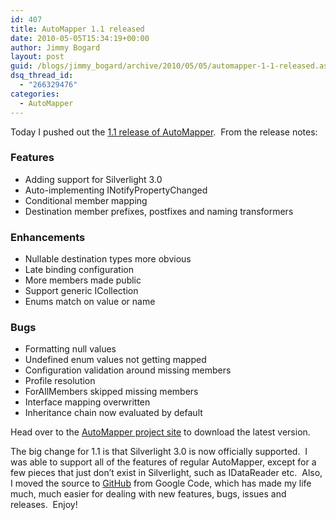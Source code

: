 ```yaml
---
id: 407
title: AutoMapper 1.1 released
date: 2010-05-05T15:34:19+00:00
author: Jimmy Bogard
layout: post
guid: /blogs/jimmy_bogard/archive/2010/05/05/automapper-1-1-released.aspx
dsq_thread_id:
  - "266329476"
categories:
  - AutoMapper
---
```

Today I pushed out the [1.1 release of AutoMapper](http://automapper.codeplex.com/releases/view/44802).&#160; From the release notes:

### Features

  * Adding support for Silverlight 3.0 
  * Auto-implementing INotifyPropertyChanged 
  * Conditional member mapping 
  * Destination member prefixes, postfixes and naming transformers

### Enhancements

  * Nullable destination types more obvious 
  * Late binding configuration 
  * More members made public 
  * Support generic ICollection 
  * Enums match on value or name

### Bugs

  * Formatting null values 
  * Undefined enum values not getting mapped 
  * Configuration validation around missing members 
  * Profile resolution 
  * ForAllMembers skipped missing members 
  * Interface mapping overwritten 
  * Inheritance chain now evaluated by default

Head over to the [AutoMapper project site](http://automapper.codeplex.com/) to download the latest version.

The big change for 1.1 is that Silverlight 3.0 is now officially supported.&#160; I was able to support all of the features of regular AutoMapper, except for a few pieces that just don’t exist in Silverlight, such as IDataReader etc.&#160; Also, I moved the source to [GitHub](http://github.com/jbogard/AutoMapper) from Google Code, which has made my life much, much easier for dealing with new features, bugs, issues and releases.&#160; Enjoy!